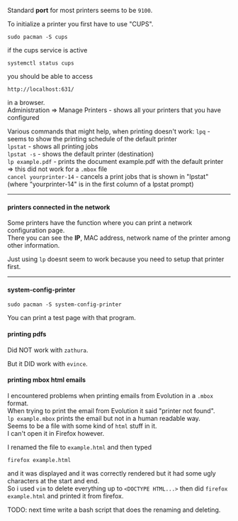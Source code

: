 Standard **port** for most printers seems to be `9100`.

To initialize a printer you first have to use "CUPS".

```
sudo pacman -S cups
```

if the cups service is active
```
systemctl status cups
```
you should be able to access 
```
http://localhost:631/
```
in a browser.\
Administration => Manage Printers   - shows all your printers that you have configured

Various commands that might help, when printing doesn't work:
`lpq`       - seems to show the printing schedule of the default printer\
`lpstat`    - shows all printing jobs\
`lpstat -s` - shows the default printer (destination)\
`lp example.pdf`              - prints the document example.pdf with the default printer\
=> this did not work for a `.mbox` file\
`cancel yourprinter-14`       - cancels a print jobs that is shown in "lpstat" (where "yourprinter-14" is in the first column of a lpstat prompt)

***
#### printers connected in the network

Some printers have the function where you can print a network configuration page.\
There you can see the **IP**, MAC address, network name of the printer among other information.

Just using `lp` doesnt seem to work because you need to setup that printer first.

***

#### system-config-printer

```
sudo pacman -S system-config-printer
```
You can print a test page with that program.

#### printing pdfs

Did NOT work with `zathura`.

But it DID work with `evince`.

#### printing mbox html emails

I encountered problems when printing emails from Evolution in a `.mbox` format.\
When trying to print the email from Evolution it said "printer not found".\
`lp example.mbox` prints the email but not in a human readable way.\
Seems to be a file with some kind of `html` stuff in it.\
I can't open it in Firefox however.

I renamed the file to `example.html` and then typed
```
firefox example.html
```
and it was displayed and it was correctly rendered but it had some ugly characters at the start and end.\
So i used `vim` to delete everything up to `<DOCTYPE HTML...>` then did `firefox example.html` and printed it from firefox.

TODO: next time write a bash script that does the renaming and deleting.
